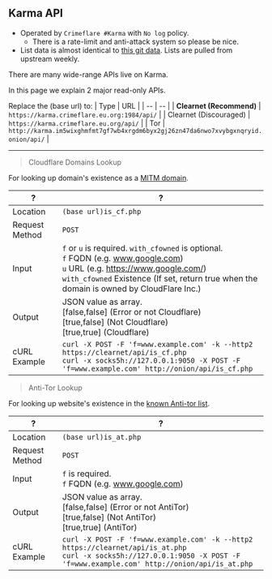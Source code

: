 ## Karma API

- Operated by `Crimeflare #Karma` with `No log` policy.
  - There is a rate-limit and anti-attack system so please be nice.
- List data is almost identical to [this git data](http://crimeflare.eu.org). Lists are pulled from upstream weekly.

There are many wide-range APIs live on Karma.

In this page we explain 2 major read-only APIs.


Replace the (base url) to:
| Type | URL |
| -- | -- |
| **Clearnet (Recommend)** | `https://karma.crimeflare.eu.org:1984/api/` |
| Clearnet (Discouraged) | `https://karma.crimeflare.eu.org/api/` |
| Tor | `http://karma.im5wixghmfmt7gf7wb4xrgdm6byx2gj26zn47da6nwo7xvybgxnqryid.onion/api/` |

-----

> Cloudflare Domains Lookup

For looking up domain's existence as a [MITM domain](cloudflare_users/domains/README.md).

| ? | ? |
| -- | -- |
| Location | `(base url)is_cf.php` |
| Request Method | `POST` |
| Input | `f` or `u` is required. `with_cfowned` is optional.<br>`f` FQDN (e.g. www.google.com)<br>`u` URL (e.g. https://www.google.com/)<br>`with_cfowned` Existence (If set, return true when the domain is owned by CloudFlare Inc.) |
| Output | JSON value as array.<br>[false,false] (Error or not Cloudflare)<br>[true,false] (Not Cloudflare)<br>[true,true] (Cloudflare) |
| cURL Example | `curl -X POST -F 'f=www.example.com' -k --http2 https://clearnet/api/is_cf.php`<br>`curl -x socks5h://127.0.0.1:9050 -X POST -F 'f=www.example.com' http://onion/api/is_cf.php` |


> Anti-Tor Lookup

For looking up website's existence in the [known Anti-tor list](anti-tor_users/domains/README.md).

| ? | ? |
| -- | -- |
| Location | `(base url)is_at.php` |
| Request Method | `POST` |
| Input | `f` is required.<br>`f` FQDN (e.g. www.google.com) |
| Output | JSON value as array.<br>[false,false] (Error or not AntiTor)<br>[true,false] (Not AntiTor)<br>[true,true] (AntiTor) |
| cURL Example | `curl -X POST -F 'f=www.example.com' -k --http2 https://clearnet/api/is_at.php`<br>`curl -x socks5h://127.0.0.1:9050 -X POST -F 'f=www.example.com' http://onion/api/is_at.php` |

